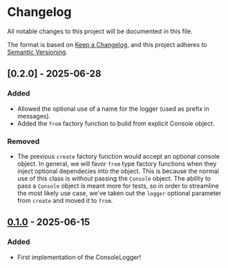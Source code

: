 # Changelog

All notable changes to this project will be documented in this file.

The format is based on [Keep a Changelog](https://keepachangelog.com/en/1.1.0/),
and this project adheres to [Semantic Versioning](https://semver.org/spec/v2.0.0.html).

## [0.2.0] - 2025-06-28

### Added

- Allowed the optional use of a name for the logger (used as prefix in messages).
- Added the `from` factory function to build from explicit Console object.

### Removed

- The previous `create` factory function would accept an optional console object. In general,
we will favor `from` type factory functions when they inject optional dependecies into
the object. This is because the normal use of this class is without passing the `Console`
object. The ability to pass a `Console` object is meant more for tests, so in order to
streamline the most likely use case, we've taken out the `logger` optional parameter from
`create` and moved it to `from`.

## [0.1.0] - 2025-06-15

### Added

- First implementation of the ConsoleLogger!

[0.1.0]: https://github.com/infra-blocks/ts-node-console-logger/releases/tag/v0.1.0
